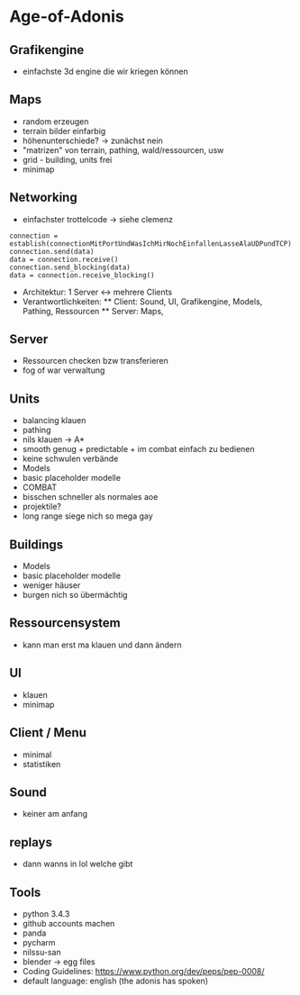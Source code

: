 # Age-of-Adonis

## Grafikengine
* einfachste 3d engine die wir kriegen können
    
## Maps
* random erzeugen
* terrain bilder einfarbig
* höhenunterschiede? -> zunächst nein
* "matrizen" von terrain, pathing, wald/ressourcen, usw
* grid - building, units frei
* minimap
    
## Networking
* einfachster trottelcode -> siehe clemenz
```
connection = establish(connectionMitPortUndWasIchMirNochEinfallenLasseAlaUDPundTCP)
connection.send(data)
data = connection.receive()
connection.send_blocking(data)
data = connection.receive_blocking()
```
* Architektur: 1 Server <-> mehrere Clients
* Verantwortlichkeiten:
** Client: Sound, UI, Grafikengine, Models, Pathing, Ressourcen
** Server: Maps,
    
## Server
* Ressourcen checken bzw transferieren
* fog of war verwaltung
    
    
## Units
* balancing klauen
* pathing
* nils klauen -> A*
* smooth genug + predictable + im combat einfach zu bedienen
* keine schwulen verbände
* Models
* basic placeholder modelle
* COMBAT
* bisschen schneller als normales aoe
* projektile?
* long range siege nich so mega gay
    
## Buildings
* Models
* basic placeholder modelle
* weniger häuser
* burgen nich so übermächtig
    
## Ressourcensystem
* kann man erst ma klauen und dann ändern
    
## UI
* klauen
* minimap
    
## Client / Menu
* minimal
* statistiken
    
## Sound
* keiner am anfang
    
## replays
* dann wanns in lol welche gibt
    
## Tools
* python 3.4.3
* github accounts machen
* panda
* pycharm
* nilssu-san
* blender -> egg files
* Coding Guidelines: https://www.python.org/dev/peps/pep-0008/
* default language: english (the adonis has spoken)
